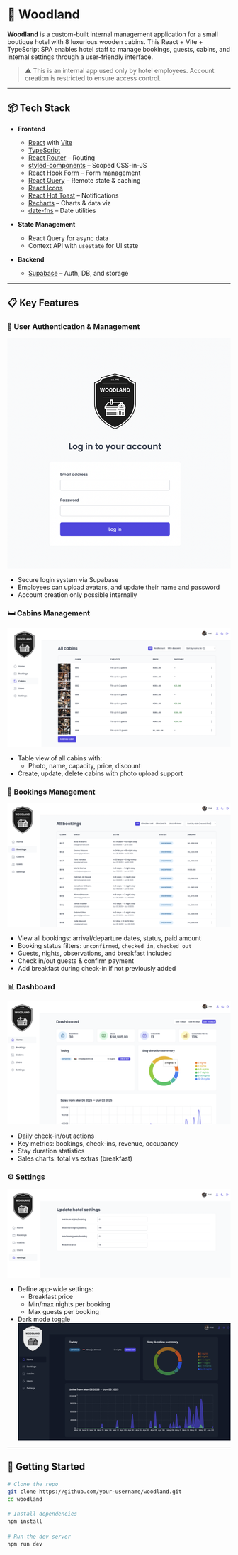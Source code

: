# 🌲 Woodland

**Woodland** is a custom-built internal management application for a small boutique hotel with 8 luxurious wooden cabins. This React + Vite + TypeScript SPA enables hotel staff to manage bookings, guests, cabins, and internal settings through a user-friendly interface.

> ⚠️ This is an internal app used only by hotel employees. Account creation is restricted to ensure access control.

---

## 📦 Tech Stack

- **Frontend**

  - [React](https://reactjs.org/) with [Vite](https://vitejs.dev/)
  - [TypeScript](https://www.typescriptlang.org/)
  - [React Router](https://reactrouter.com/) – Routing
  - [styled-components](https://styled-components.com/) – Scoped CSS-in-JS
  - [React Hook Form](https://react-hook-form.com/) – Form management
  - [React Query](https://tanstack.com/query) – Remote state & caching
  - [React Icons](https://react-icons.github.io/react-icons/)
  - [React Hot Toast](https://react-hot-toast.com/) – Notifications
  - [Recharts](https://recharts.org/) – Charts & data viz
  - [date-fns](https://date-fns.org/) – Date utilities

- **State Management**

  - React Query for async data
  - Context API with `useState` for UI state

- **Backend**
  - [Supabase](https://supabase.io/) – Auth, DB, and storage

---

## 📋 Key Features

### 🔐 User Authentication & Management

![Login](./public/screenshots/login.png)

- Secure login system via Supabase
- Employees can upload avatars, and update their name and password
- Account creation only possible internally

### 🛏️ Cabins Management

![Cabin](./public/screenshots/cabin.png)

- Table view of all cabins with:
  - Photo, name, capacity, price, discount
- Create, update, delete cabins with photo upload support

### 📆 Bookings Management

![Booking](./public/screenshots/booking.png)

- View all bookings: arrival/departure dates, status, paid amount
- Booking status filters: `unconfirmed`, `checked in`, `checked out`
- Guests, nights, observations, and breakfast included
- Check in/out guests & confirm payment
- Add breakfast during check-in if not previously added

### 📊 Dashboard

![Dashboard](./public/screenshots/dashboard.png)

- Daily check-in/out actions
- Key metrics: bookings, check-ins, revenue, occupancy
- Stay duration statistics
- Sales charts: total vs extras (breakfast)

### ⚙️ Settings

![Setting](./public/screenshots/setting.png)

- Define app-wide settings:
  - Breakfast price
  - Min/max nights per booking
  - Max guests per booking
- Dark mode toggle
![Dark mode](./public/screenshots/darkmode-dashboard.png)

---

## 🚀 Getting Started

```bash
# Clone the repo
git clone https://github.com/your-username/woodland.git
cd woodland

# Install dependencies
npm install

# Run the dev server
npm run dev
```
